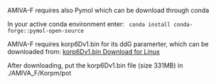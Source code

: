 AMIVA-F requires also Pymol which can be download through conda  

In your active conda environment enter:
``` conda install conda-forge::pymol-open-source```

AMIVA-F requires korp6Dv1.bin for its ddG paramerter, which can be downloaded from:
[korp6Dv1.bin Download for Linux](https://chaconlab.org/modeling/korp/down-korp/item/korp-linux)

After downloading, put the korp6Dv1.bin file (size 331MB) in ./AMIVA_F/Korpm/pot
